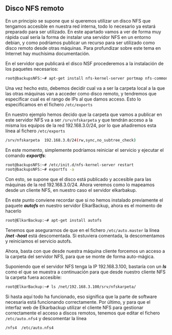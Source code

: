 ## Disco NFS remoto

En un principio se supone que si queremos utilizar un disco NFS que tengamos accesible en nuestra red interna, todo lo necesario ya estará preparado para ser utilizado. En este apartado vamos a ver de forma muy rápida cual sería la forma de instalar una servidor NFS en un entorno debian, y como podríamos publicar un recurso para ser utilizado como disco remoto desde otras máquinas. Para profundizar sobre este tema en Internet hay muchísima documentación.

En el servidor que publicará el disco NSF procederemos a la instalación de los paquetes necesarios:

```bash
root@backupsNFS:~# apt-get install nfs-kernel-server portmap nfs-common
```


Una vez hecho esto, debemos decidir cual va a ser la carpeta local a la que las otras máquinas van a acceder como disco remoto, y tendremos que especificar cual es el rango  de IPs al que damos acceso. Esto lo especificamos en el fichero `/etc/exports`

En nuestro ejemplo hemos decido que la carpeta que vamos a publicar en este servidor NFS va a ser `/srv/nfskarpeta` y que tendrán acceso a la misma los equipos de la red 192.168.3.0/24, por lo que añadiremos esta línea al fichero `/etc/exports`

```bash
/srv/nfskarpeta  192.168.3.0/24(rw,sync,no_subtree_check)
```


En este momento, simplemente podríamos reiniciar el servicio y ejecutar el comando ***exportfs***:

```bash
root@backupsNFS:~# /etc/init.d/nfs-kernel-server restart
root@backupsNFS:~# exportfs -a
```


Con esto, se supone que el disco está publicado y accesible para las máquinas de la red  192.168.3.0/24. Ahora veremos como lo mapeamos desde un cliente NFS, en nuestro caso el servidor elkarbakup.

En este punto conviene recordar que si no hemos instalado previamente el paquete ***autofs*** en nuestro servidor ElkarBackup, ahora es el momento de hacerlo

```bash
root@ElkarBackup:~# apt-get install autofs
```


Tenemos que asegurarnos de que en el fichero `/etc/auto.master` la línea ***/net   -host*** está descomentada. Si estuviera comentada, la descomentamos y reiniciamos el servicio autofs.

Ahora, basta con que desde nuestra máquina cliente forcemos un acceso a la carpeta del servidor NFS, para que se monte de forma auto-mágica.

Suponiendo que el servidor NFS tenga la IP 192.168.3.100, bastaría con un ***ls*** como el que se muestra a continuación para que desde nuestro cliente NFS la carpeta fuera accesible:

```bash
root@ElkarBackup:~# ls /net/192.168.3.100/srv/nfskarpeta/
```


Si hasta aquí todo ha funcionado, eso significa que la parte de software necesaria está funcionando correctamente. Por último, y para que el interfaz web de Elkarbackup utilizar el cliente NFS para gestionar correctamente el acceso a discos remotos, tenemos que editar el fichero `/etc/auto.nfs4` y descomentar la línea

```bash
/nfs4  /etc/auto.nfs4
```



